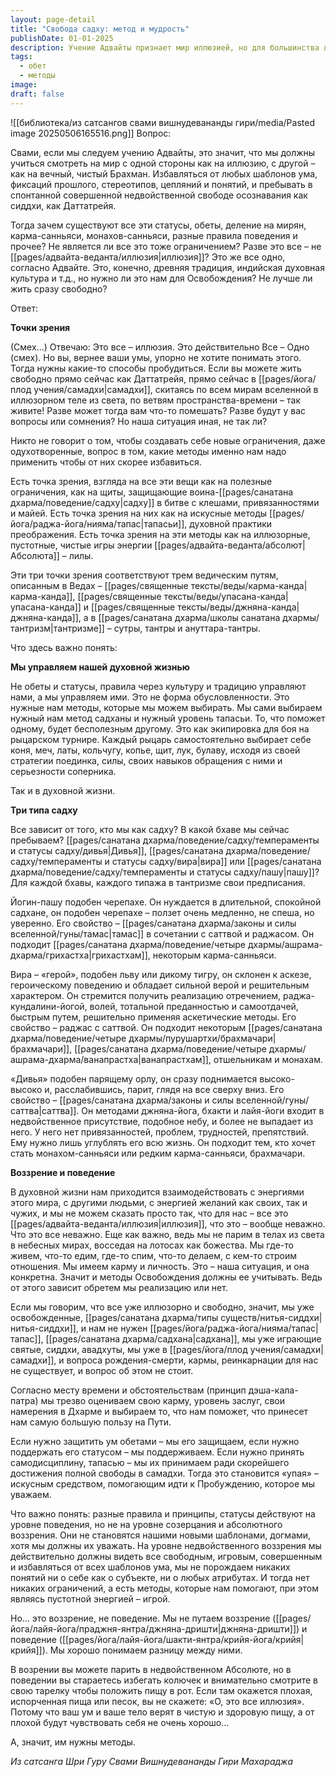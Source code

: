 ```yaml
---
layout: page-detail
title: "Свобода садху: метод и мудрость"
publishDate: 01-01-2025
description: Учение Адвайты признает мир иллюзией, но для большинства людей необходимы методы, статусы и обеты как временные средства для духовного роста. Эти правила и статусы — не ограничения, а инструменты, которые мы сознательно выбираем для защиты ума и продвижения к свободе, учитывая свою индивидуальность и обстоятельства. На уровне абсолютного воззрения всё свободно, но в поведении методы остаются полезными.
tags:
  - обет
  - методы
image: 
draft: false
---
```

![[библиотека/из сатсангов свами вишнудевананды гири/media/Pasted image 20250506165516.png]]
Вопрос: 

Свами, если мы следуем учению Адвайты, это значит, что мы должны учиться смотреть на мир с одной стороны как на иллюзию, с другой – как на вечный, чистый Брахман. Избавляться от любых шаблонов ума, фиксаций прошлого, стереотипов, цепляний и понятий, и пребывать в спонтанной совершенной недвойственной свободе осознавания как сиддхи, как Даттатрейя. 

Тогда зачем существуют все эти статусы, обеты, деление на мирян, карма-санньяси, монахов-санньяси, разные правила поведения и прочее? Не является ли все это тоже ограничением? Разве это все – не [[pages/адвайта-веданта/иллюзия|иллюзия]]? Это же все одно, согласно Адвайте. Это, конечно, древняя традиция, индийская духовная культура и т.д., но нужно ли это нам для Освобождения? Не лучше ли жить сразу свободно? 

Ответ: 

**Точки зрения**

(Смех...) Отвечаю: Это все – иллюзия. Это действительно Все – Одно (смех). Но вы, вернее ваши умы, упорно не хотите понимать этого. Тогда нужны какие-то способы пробудиться. Если вы можете жить свободно прямо сейчас как Даттатрейя, прямо сейчас в [[pages/йога/плод учения/самадхи|самадхи]], скитаясь по всем мирам вселенной в иллюзорном теле из света, по ветвям пространства-времени – так живите! Разве может тогда вам что-то помешать? Разве будут у вас вопросы или сомнения? Но наша ситуация иная, не так ли? 

Никто не говорит о том, чтобы создавать себе новые ограничения, даже одухотворенные, вопрос в том, какие методы именно нам надо применить чтобы от них скорее избавиться. 

Есть точка зрения, взгляда на все эти вещи как на полезные ограничения, как на щиты, защищающие воина-[[pages/санатана дхарма/поведение/садху|садху]] в битве с клешами, привязанностями и майей. Есть точка зрения на них как на искусные методы [[pages/йога/раджа-йога/нияма/тапас|тапасьи]], духовной практики преображения. Есть точка зрения на эти методы как на иллюзорные, пустотные, чистые игры энергии [[pages/адвайта-веданта/абсолют|Абсолюта]] – лилы. 

Эти три точки зрения соответствуют трем ведическим путям, описанным в Ведах – [[pages/священные тексты/веды/карма-канда|карма-канда]], [[pages/священные тексты/веды/упасана-канда|упасана-канда]] и [[pages/священные тексты/веды/джняна-канда|джняна-канда]], а в [[pages/санатана дхарма/школы санатана дхармы/тантризм|тантризме]] – сутры, тантры и ануттара-тантры. 

Что здесь важно понять: 

**Мы управляем нашей духовной жизнью**

Не обеты и статусы, правила через культуру и традицию управляют нами, а мы управляем ими. Это не форма обусловленности. Это нужные нам методы, которые мы можем выбирать. Мы сами выбираем нужный нам метод садханы и нужный уровень тапасьи. То, что поможет одному, будет бесполезным другому. Это как экипировка для боя на рыцарском турнире. Каждый рыцарь самостоятельно выбирает себе коня, меч, латы, кольчугу, копье, щит, лук, булаву, исходя из своей стратегии поединка, силы, своих навыков обращения с ними и серьезности соперника. 

Так и в духовной жизни. 

**Три типа садху**

Все зависит от того, кто мы как садху? В какой бхаве мы сейчас пребываем? [[pages/санатана дхарма/поведение/садху/темпераменты и статусы садху/дивья|Дивья]], [[pages/санатана дхарма/поведение/садху/темпераменты и статусы садху/вира|вира]] или [[pages/санатана дхарма/поведение/садху/темпераменты и статусы садху/пашу|пашу]]? Для каждой бхавы, каждого типажа в тантризме свои предписания. 

Йогин-пашу подобен черепахе. Он нуждается в длительной, спокойной садхане, он подобен черепахе – ползет очень медленно, не спеша, но уверенно. Его свойство – [[pages/санатана дхарма/законы и силы вселенной/гуны/тамас|тамас]] в сочетании с саттвой и раджасом. Он подходит [[pages/санатана дхарма/поведение/четыре дхармы/ашрама-дхарма/грихастха|грихастхам]], некоторым карма-санньяси. 

Вира – «герой», подобен льву или дикому тигру, он склонен к аскезе, героическому поведению и обладает сильной верой и решительным характером. Он стремится получить реализацию отречением, раджа-кундалини-йогой, волей, тотальной преданностью и самоотдачей, быстрым путем, решительно применяя аскетические методы. Его свойство – раджас с саттвой. Он подходит некоторым [[pages/санатана дхарма/поведение/четыре дхармы/пурушартхи/брахмачари|брахмачари]], [[pages/санатана дхарма/поведение/четыре дхармы/ашрама-дхарма/ванапрастха|ванапрастхам]], отшельникам и монахам. 

«Дивья» подобен парящему орлу, он сразу поднимается высоко-высоко и, расслабившись, парит, глядя на все сверху вниз. Его свойство – [[pages/санатана дхарма/законы и силы вселенной/гуны/саттва|саттва]]. Он методами джняна-йога, бхакти и лайя-йоги входит в недвойственное присутствие, подобное небу, и более не выпадает из него. У него нет привязанностей, проблем, трудностей, препятствий. Ему нужно лишь углублять его всю жизнь. Он подходит тем, кто хочет стать монахом-санньяси или редким карма-санньяси, брахмачари. 

**Воззрение и поведение**

В духовной жизни нам приходится взаимодействовать с энергиями этого мира, с другими людьми, с энергией желаний как своих, так и чужих, и мы не можем сказать просто так, что для нас – все это [[pages/адвайта-веданта/иллюзия|иллюзия]], что это – вообще неважно. Что это все неважно. Еще как важно, ведь мы не парим в телах из света в небесных мирах, восседая на лотосах как божества. Мы где-то живем, что-то едим, где-то спим, что-то делаем, с кем-то строим отношения. Мы имеем карму и личность. Это – наша ситуация, и она конкретна. Значит и методы Освобождения должны ее учитывать. Ведь от этого зависит обретем мы реализацию или нет. 

Если мы говорим, что все уже иллюзорно и свободно, значит, мы уже освобожденные, [[pages/санатана дхарма/типы существ/нитья-сиддхи|нитья-сиддхи]], и нам не нужен [[pages/йога/раджа-йога/нияма/тапас|тапас]], [[pages/санатана дхарма/садхана|садхана]], мы уже играющие святые, сиддхи, авадхуты, мы уже в [[pages/йога/плод учения/самадхи|самадхи]], и вопроса рождения-смерти, кармы, реинкарнации для нас не существует, и вопрос об этом не стоит. 

Согласно месту времени и обстоятельствам (принцип дэша-кала-патра) мы трезво оцениваем свою карму, уровень заслуг, свои намерения в Дхарме и выбираем то, что нам поможет, что принесет нам самую большую пользу на Пути. 

Если нужно защитить ум обетами – мы его защищаем, если нужно поддержать его статусом – мы поддерживаем. Если нужно принять самодисциплину, тапасью – мы их принимаем ради скорейшего достижения полной свободы в самадхи. Тогда это становится «упая» – искусным средством, помогающим идти к Пробуждению, которое мы уважаем. 

Что важно понять: разные правила и принципы, статусы действуют на уровне поведения, но не на уровне созерцания и абсолютного воззрения. Они не становятся нашими новыми шаблонами, догмами, хотя мы должны их уважать. На уровне недвойственного воззрения мы действительно должны видеть все свободным, игровым, совершенным и избавляться от всех шаблонов ума, мы не порождаем никаких понятий ни о себе как о субъекте, ни о любых атрибутах. И тогда нет никаких ограничений, а есть методы, которые нам помогают, при этом являясь пустотной энергией – игрой. 

Но... это воззрение, не поведение. Мы не путаем воззрение ([[pages/йога/лайя-йога/праджня-янтра/джняна-дришти|джняна-дришти]]) и поведение ([[pages/йога/лайя-йога/шакти-янтра/крийя-йога/крийя|крийя]]). Мы хорошо понимаем разницу между ними. 

В возрении вы можете парить в недвойственном Абсолюте, но в поведении вы стараетесь избегать колючек и внимательно смотрите в свою тарелку чтобы положить пищу в рот. Если там окажется плохая, испорченная пища или песок, вы не скажете: «О, это все иллюзия». Потому что ваш ум и ваше тело верят в чистую и здоровую пищу, а от плохой будут чувствовать себя не очень хорошо…

А, значит, им нужны методы. 

*Из сатсанга Шри Гуру Свами Вишнудевананды Гири Махараджа*

